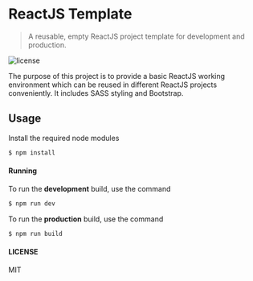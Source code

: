 # ReactJS Template
> A reusable, empty ReactJS project template for development and production.

![license](https://img.shields.io/github/license/mashape/apistatus.svg)

The purpose of this project is to provide a basic ReactJS working environment which can be reused in different ReactJS projects conveniently. It includes SASS styling and Bootstrap.

## Usage

Install the required node modules
```sh
$ npm install
```

#### Running

To run the **development** build, use the command
```sh
$ npm run dev
```

To run the **production** build, use the command
```sh
$ npm run build
```

#### LICENSE

MIT


